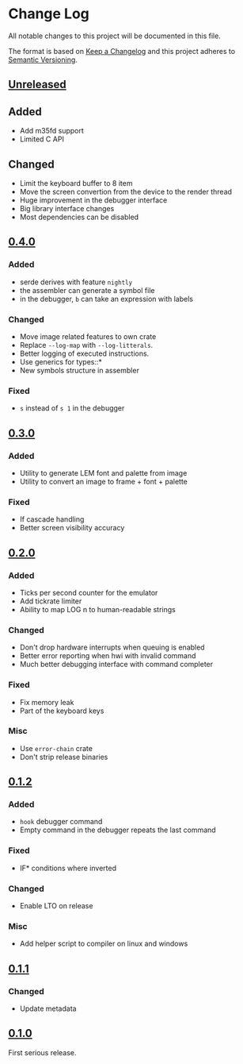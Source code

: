 # Change Log

All notable changes to this project will be documented in this file.

The format is based on [Keep a Changelog](http://keepachangelog.com/)
and this project adheres to [Semantic Versioning](http://semver.org/).

## [Unreleased]

## Added

- Add m35fd support
- Limited C API

## Changed

- Limit the keyboard buffer to 8 item
- Move the screen convertion from the device to the render thread
- Huge improvement in the debugger interface
- Big library interface changes
- Most dependencies can be disabled

## [0.4.0]

### Added

- serde derives with feature `nightly`
- the assembler can generate a symbol file
- in the debugger, `b` can take an expression with labels

### Changed

- Move image related features to own crate
- Replace `--log-map` with `--log-litterals`.
- Better logging of executed instructions.
- Use generics for types::*
- New symbols structure in assembler

### Fixed

- `s` instead of `s 1` in the debugger

## [0.3.0]

### Added

- Utility to generate LEM font and palette from image
- Utility to convert an image to frame + font + palette

### Fixed

- If cascade handling
- Better screen visibility accuracy

## [0.2.0]

### Added

- Ticks per second counter for the emulator
- Add tickrate limiter
- Ability to map LOG n to human-readable strings

### Changed

- Don't drop hardware interrupts when queuing is enabled
- Better error reporting when hwi with invalid command
- Much better debugging interface with command completer

### Fixed

- Fix memory leak
- Part of the keyboard keys

### Misc

- Use `error-chain` crate
- Don't strip release binaries

## [0.1.2]

### Added

- `hook` debugger command
- Empty command in the debugger repeats the last command

### Fixed

- IF* conditions where inverted

### Changed

- Enable LTO on release

### Misc

- Add helper script to compiler on linux and windows

## [0.1.1]

### Changed

- Update metadata

## [0.1.0]

First serious release.


[Unreleased]: https://github.com/Yamakaky/dcpu/compare/0.4.0...HEAD
[0.4.0]: https://github.com/Yamakaky/dcpu/compare/0.3.0...0.4.0
[0.3.0]: https://github.com/Yamakaky/dcpu/compare/0.2.0...0.3.0
[0.2.0]: https://github.com/Yamakaky/dcpu/compare/0.1.2...0.2.0
[0.1.2]: https://github.com/Yamakaky/dcpu/compare/0.1.1...0.1.2
[0.1.1]: https://github.com/Yamakaky/dcpu/compare/0.1.0...0.1.1
[0.1.0]: https://github.com/Yamakaky/dcpu/tree/0.1.0
